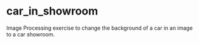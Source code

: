 # car_in_showroom
Image Processing exercise to change the background of a car in an image to a car showroom.
